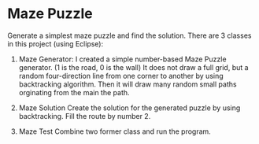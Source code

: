 # Maze Puzzle
Generate a simplest maze puzzle and find the solution.
There are 3 classes in this project (using Eclipse):

1. Maze Generator:
I created a simple number-based Maze Puzzle generator. (1 is the road, 0 is the wall)
It does not draw a full grid, but a random four-direction line from one corner to another by using backtracking algorithm.
Then it will draw many random small paths orginating from the main the path. 

1. Maze Solution
Create the solution for the generated puzzle by using backtracking. 
Fill the route by number 2.

1. Maze Test
Combine two former class and run the program.
